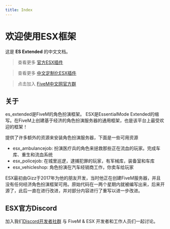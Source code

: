 ```yaml
---
title: Index
---
```


# 欢迎使用ESX框架

这是 **ES Extended** 的中文文档。

> 查看更多 [官方ESX插件](https://github.com/ESX-Org)

> 查看更多 [中文定制化ESX插件](https://github.com/ESX-CN)

> 点击加入 [FiveM中文网官方群](https://jq.qq.com/?_wv=1027&k=5aNA84M)

## 关于

es_extended是FiveM的角色扮演框架。 ESX是EssentialMode Extended的缩写。在FiveM上创建基于经济的角色扮演服务器的通用框架，也是该平台上最受欢迎的框架！

提供了许多额外的资源来安装角色扮演服务器，下面是一些可用资源

- esx_ambulancejob: 扮演医疗兵的角色来拯救那些正在流血的玩家。完成车库、重生和流血系统
- esx_policejob: 在城里巡逻，逮捕犯罪的玩家，有军械库，装备室和车库
- esx_vehicleshop: 角色扮演在汽车经销商工作，你卖车给玩家

ESX最初由Gizz于2017年为他的朋友开发，当时他正在创建FiveM服务器，并且没有任何经济角色扮演框架可用。原始代码在一两个星期内就被编写出来，后来开源了，此后一直在进行改进，并对部分内容进行了重写以进一步改进。

## ESX官方Discord

加入我们[Discord开发者社群](https://discord.gg/MsWzPqE) 与 FiveM & ESX 开发者和工作人员们一起讨论。
